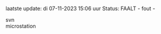 laatste update: 
di 07-11-2023 15:06   uur 
Status: FAALT - fout - 
<div class="service R">svn</div><div class="service Y">microstation</div>